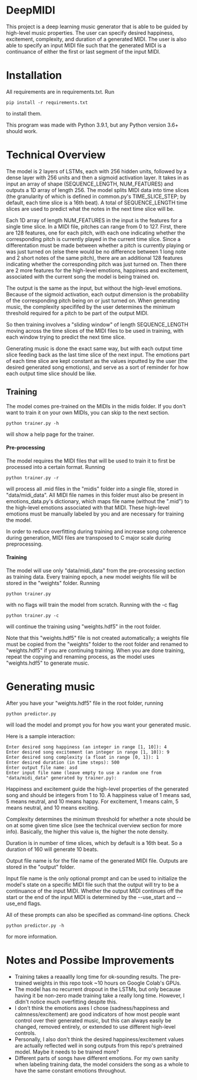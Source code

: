 # DeepMIDI
 
This project is a deep learning music generator that is able to be guided by high-level music properties. The user can specify desired happiness, excitement, complexity, and duration of a generated MIDI. The user is also able to specify an input MIDI file such that the generated MIDI is a continuance of either the first or last segment of the input MIDI.

# Installation

All requirements are in requirements.txt. Run
```
pip install -r requirements.txt
```
to install them.

This program was made with Python 3.9.1, but any Python version 3.6+ should work.

# Technical Overview

The model is 2 layers of LSTMs, each with 256 hidden units, followed by a dense layer with 256 units and then a sigmoid activation layer. It takes in as input an array of shape (SEQUENCE_LENGTH, NUM_FEATURES) and outputs a 1D array of length 256. The model splits MIDI data into time slices (the granularity of which is defined in common.py's TIME_SLICE_STEP; by default, each time slice is a 16th beat). A total of SEQUENCE_LENGTH time slices are used to predict what the notes in the next time slice will be.

Each 1D array of length NUM_FEATURES in the input is the features for a single time slice. In a MIDI file, pitches can range from 0 to 127. First, there are 128 features, one for each pitch, with each one indicating whether the corresponding pitch is currently played in the current time slice. Since a differentation must be made between whether a pitch is currently playing or was just turned on (else there would be no difference between 1 long note and 2 short notes of the same pitch), there are an additional 128 features indicating whether the corresponding pitch was just turned on. Then there are 2 more features for the high-level emotions, happiness and excitement, associated with the current song the model is being trained on.

The output is the same as the input, but without the high-level emotions. Because of the sigmoid activation, each output dimension is the probability of the corresponding pitch being on or just turned on. When generating music, the complexity specififed by the user determines the minimum threshold required for a pitch to be part of the output MIDI.

So then training involves a "sliding window" of length SEQUENCE_LENGTH moving across the time slices of the MIDI files to be used in training, with each window trying to predict the next time slice.

Generating music is done the exact same way, but with each output time slice feeding back as the last time slice of the next input. The emotions part of each time slice are kept constant as the values inputted by the user (the desired generated song emotions), and serve as a sort of reminder for how each output time slice should be like.

## Training

The model comes pre-trained on the MIDIs in the midis folder. If you don't want to train it on your own MIDIs, you can skip to the next section.

```
python trainer.py -h
```
will show a help page for the trainer.

#### Pre-processing

The model requires the MIDI files that will be used to train it to first be processed into a certain format. Running
```
python trainer.py -r
```
will process all .mid files in the "midis" folder into a single file, stored in "data/midi_data". All MIDI file names in this folder must also be present in emotions_data.py's dictionary, which maps file name (without the ".mid") to the high-level emotions associated with that MIDI. These high-level emotions must be manually labeled by you and are necessary for training the model.

In order to reduce overfitting during training and increase song coherence during generation, MIDI files are transposed to C major scale during preprocessing.

#### Training

The model will use only "data/midi_data" from the pre-processing section as training data. Every training epoch, a new model weights file will be stored in the "weights" folder. Running
```
python trainer.py
```
with no flags will train the model from scratch. Running with the -c flag
```
python trainer.py -c
```
will continue the training using "weights.hdf5" in the root folder. 

Note that this "weights.hdf5" file is not created automatically; a weights file must be copied from the "weights" folder to the root folder and renamed to "weights.hdf5" if you are continuing training. When you are done training, repeat the copying and renaming process, as the model uses "weights.hdf5" to generate music.

# Generating music

After you have your "weights.hdf5" file in the root folder, running 
```
python predictor.py
```
will load the model and prompt you for how you want your generated music.

Here is a sample interaction:
```
Enter desired song happiness (an integer in range [1, 10]): 4
Enter desired song excitement (an integer in range [1, 10]): 9
Enter desired song complexity (a float in range [0, 1]): 1
Enter desired duration (in time steps): 500
Enter output file name: asd
Enter input file name (leave empty to use a random one from "data/midi_data" generated by trainer.py):
```
Happiness and excitement guide the high-level properties of the generated song and should be integers from 1 to 10. A happiness value of 1 means sad, 5 means neutral, and 10 means happy. For excitement, 1 means calm, 5 means neutral, and 10 means exciting.

Complexity determines the minimum threshold for whether a note should be on at some given time slice (see the technical overview section for more info). Basically, the higher this value is, the higher the note density.

Duration is in number of time slices, which by default is a 16th beat. So a duration of 160 will generate 10 beats.

Output file name is for the file name of the generated MIDI file. Outputs are stored in the "output" folder.

Input file name is the only optional prompt and can be used to initialize the model's state on a specific MIDI file such that the output will try to be a continuance of the input MIDI. Whether the output MIDI continues off the start or the end of the input MIDI is determined by the --use_start and --use_end flags.


All of these prompts can also be specified as command-line options. Check
```
python predictor.py -h
```
for more information.

# Notes and Possibe Improvements

- Training takes a reaaallly long time for ok-sounding results. The pre-trained weights in this repo took ~10 hours on Google Colab's GPUs.
- The model has no recurrent dropout in the LSTMs, but only because having it be non-zero made training take a really long time. However, I didn't notice much overfitting despite this.
- I don't think the emotions axes I chose (sadness/happiness and calmness/excitement) are good indicators of how most people want control over their generated music, but this can always easily be changed, removed entirely, or extended to use different high-level controls.
- Personally, I also don't think the desired happiness/excitement values are actually reflected well in song outputs from this repo's pretrained model. Maybe it needs to be trained more?
- Different parts of songs have different emotions. For my own sanity when labeling training data, the model considers the song as a whole to have the same constant emotions throughout.
